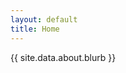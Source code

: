 ```yaml
---
layout: default
title: Home
---
```


{{ site.data.about.blurb }}

<!-- <h1>My Story</h1>

{{ site.data.about.story }} -->
